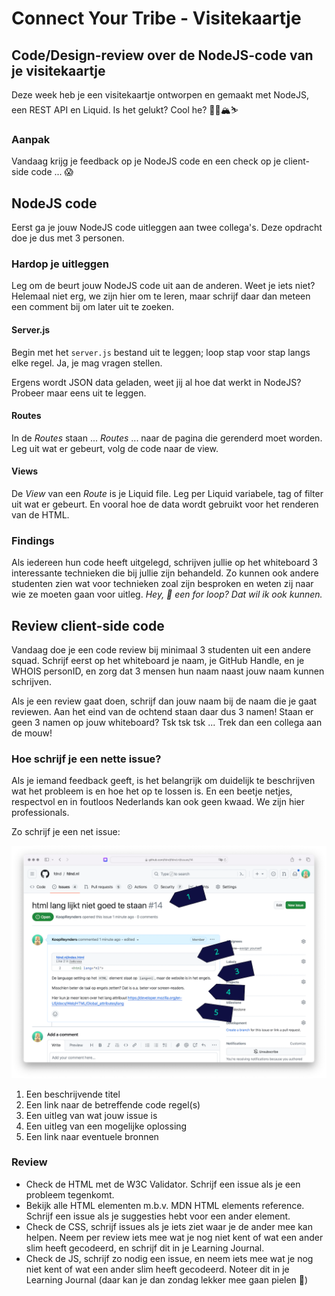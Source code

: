 
# Connect Your Tribe - Visitekaartje

## Code/Design-review over de NodeJS-code van je visitekaartje

Deze week heb je een visitekaartje ontworpen en gemaakt met NodeJS, een REST API en Liquid. 
Is het gelukt? Cool he? 🧗‍♀️🏔️⛷️

### Aanpak
Vandaag krijg je feedback op je NodeJS code en een check op je client-side code ... 😱

## NodeJS code

Eerst ga je jouw NodeJS code uitleggen aan twee collega's. Deze opdracht doe je dus met 3 personen. 

### Hardop je uitleggen
Leg om de beurt jouw NodeJS code uit aan de anderen. Weet je iets niet? Helemaal niet erg, we zijn hier om te leren, maar schrijf daar dan meteen een comment bij om later uit te zoeken. 

#### Server.js
Begin met het `server.js` bestand uit te leggen; loop stap voor stap langs elke regel. Ja, je mag vragen stellen.

Ergens wordt JSON data geladen, weet jij al hoe dat werkt in NodeJS? Probeer maar eens uit te leggen.

#### Routes
In de _Routes_ staan ... _Routes_ ... naar de pagina die gerenderd moet worden. Leg uit wat er gebeurt, volg de code naar de view.

#### Views
De _View_ van een _Route_ is je Liquid file. Leg per Liquid variabele, tag of filter uit wat er gebeurt. En vooral hoe de data wordt gebruikt voor het renderen van de HTML. 

### Findings
Als iedereen hun code heeft uitgelegd, schrijven jullie op het whiteboard 3 interessante technieken die bij jullie zijn behandeld.
Zo kunnen ook andere studenten zien wat voor technieken zoal zijn besproken en weten zij naar wie ze moeten gaan voor uitleg. _Hey, 🤤 een for loop? Dat wil ik ook kunnen._


## Review client-side code

Vandaag doe je een code review bij minimaal 3 studenten uit een andere squad. Schrijf eerst op het whiteboard je naam, je GitHub Handle, en je WHOIS personID, en zorg dat 3 mensen hun naam naast jouw naam kunnen schrijven. 

Als je een review gaat doen, schrijf dan jouw naam bij de naam die je gaat reviewen. Aan het eind van de ochtend staan daar dus 3 namen! Staan er geen 3 namen op jouw whiteboard? Tsk tsk tsk ... Trek dan een collega aan de mouw!

### Hoe schrijf je een nette issue? 
Als je iemand feedback geeft, is het belangrijk om duidelijk te beschrijven wat het probleem is en hoe het op te lossen is. En een beetje netjes, respectvol en in foutloos Nederlands kan ook geen kwaad. We zijn hier professionals.

Zo schrijf je een net issue:

![](hoe-schrijf-je-een-nette-issue.png)

1. Een beschrijvende titel
2. Een link naar de betreffende code regel(s)
3. Een uitleg van wat jouw issue is
4. Een uitleg van een mogelijke oplossing
5. Een link naar eventuele bronnen

### Review
- Check de HTML met de W3C Validator. Schrijf een issue als je een probleem tegenkomt.
- Bekijk alle HTML elementen m.b.v. MDN HTML elements reference. Schrijf een issue als je suggesties hebt voor een ander element.
- Check de CSS, schrijf issues als je iets ziet waar je de ander mee kan helpen. Neem per review iets mee wat je nog niet kent of wat een ander slim heeft gecodeerd, en schrijf dit in je Learning Journal.
- Check de JS, schrijf zo nodig een issue, en neem iets mee wat je nog niet kent of wat een ander slim heeft gecodeerd. Noteer dit in je Learning Journal (daar kan je dan zondag lekker mee gaan pielen 🤠)



<!-- 

## Feedback tafel 

Tijdens de reviews gaan groepjes bij de docenten aan tafel zitten. 
Via het issue kijken we even naar de vorderingen, kijken hoe ver iedereen is en wie waar hulp nodig heeft.

Zo willen we het issue graag zien: https://github.com/julia-stevens/connect-your-tribe-profile-card/issues/1#issuecomment-2633684954

- Wat is al gelukt? Compliment in issue (?)
- Al iets gedaan dat bij 💪 stond? Delen met squad zodat ze daar uitleg kunnen krijgen
- Wat is nog niet gelukt? Meegeven wat nodig is om nu te kunnen > in issue (?)

-->
